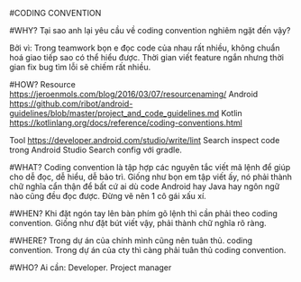 #CODING CONVENTION

#WHY?
Tại sao anh lại yêu cầu về coding convention nghiêm ngặt đến vậy?

Bởi vì: Trong teamwork bọn e đọc code của nhau rất nhiều, không chuẩn hoá giao tiếp sao có thể hiểu được. Thời gian viết feature ngắn nhưng thời gian fix bug tìm lỗi sẽ chiếm rất nhiều.

#HOW?
Resource
https://jeroenmols.com/blog/2016/03/07/resourcenaming/
Android
https://github.com/ribot/android-guidelines/blob/master/project_and_code_guidelines.md
Kotlin
https://kotlinlang.org/docs/reference/coding-conventions.html

Tool
https://developer.android.com/studio/write/lint
Search inspect code trong Android Studio
Search config với gradle.

#WHAT?
Coding convention là tập hợp các nguyên tắc viết mã lệnh để giúp cho dễ đọc, dễ hiểu, dễ bảo trì. Giống như bọn em tập viết ấy, nó phải thành chữ nghĩa cẩn thận để bất cứ ai dù code Android hay Java hay ngôn ngữ nào cũng đều đọc được. Đừng vẽ nên 1 cô gái xấu xí.

#WHEN?
Khi đặt ngón tay lên bàn phím gõ lệnh thì cần phải theo coding convention. Giống như đặt bút viết vậy, phải thành chữ nghĩa rõ ràng.

#WHERE?
Trong dự án của chính mình cũng nên tuân thủ. coding convention.
Trong dự án của cty thì càng phải tuân thủ coding convention.

#WHO?
Ai cần:
Developer.
Project manager